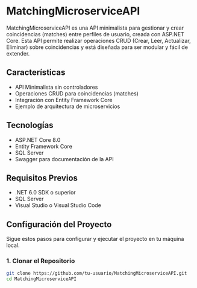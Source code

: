 # MatchingMicroserviceAPI

MatchingMicroserviceAPI es una API minimalista para gestionar y crear coincidencias (matches) entre perfiles de usuario, creada con ASP.NET Core. Esta API permite realizar operaciones CRUD (Crear, Leer, Actualizar, Eliminar) sobre coincidencias y está diseñada para ser modular y fácil de extender.

## Características

- API Minimalista sin controladores
- Operaciones CRUD para coincidencias (matches)
- Integración con Entity Framework Core
- Ejemplo de arquitectura de microservicios

## Tecnologías

- ASP.NET Core 8.0
- Entity Framework Core
- SQL Server
- Swagger para documentación de la API

## Requisitos Previos

- .NET 6.0 SDK o superior
- SQL Server
- Visual Studio o Visual Studio Code

## Configuración del Proyecto

Sigue estos pasos para configurar y ejecutar el proyecto en tu máquina local.

### 1. Clonar el Repositorio

```bash
git clone https://github.com/tu-usuario/MatchingMicroserviceAPI.git
cd MatchingMicroserviceAPI
